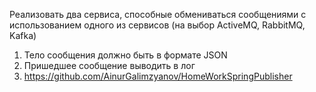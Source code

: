 Реализовать два сервиса, способные обмениваться сообщениями с использованием одного из сервисов (на выбор ActiveMQ, RabbitMQ, Kafka)

1) Тело сообщения должно быть в формате JSON
2) Пришедшее сообщение выводить в лог
3) https://github.com/AinurGalimzyanov/HomeWorkSpringPublisher
